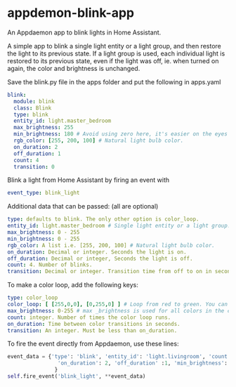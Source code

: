 # appdemon-blink-app
An Appdaemon app to blink lights in Home Assistant.

A simple app to blink a single light entity or a light group, and then restore the light to its previous state.
If a light group is used, each individual light is restored to its previous state, even if the light was off, ie. when
turned on again, the color and brightness is unchanged.

Save the blink.py file in the apps folder and put the following in apps.yaml
```yaml
blink:
  module: blink
  class: Blink
  type: blink
  entity_id: light.master_bedroom
  max_brightness: 255
  min_brightness: 180 # Avoid using zero here, it's easier on the eyes with 100-150.
  rgb_color: [255, 200, 100] # Natural light bulb color.
  on_duration: 2
  off_duration: 1
  count: 4
  transition: 0
  ````
  
  Blink a light from Home Assistant by firing an event with 
  ```yaml
  event_type: blink_light
  ````
  
  Additional data that can be passed: (all are optional)
  ````yaml
  type: defaults to blink. The only other option is color_loop.
  entity_id: light.master_bedroom # Single light entity or a light group.
  max_brightness: 0 - 255
  min_brightness: 0 - 255
  rgb_color: A list i.e. [255, 200, 100] # Natural light bulb color.
  on_duration: Decimal or integer. Seconds the light is on. 
  off_duration: Decimal or integer, Seconds the light is off.
  count: 4. Number of blinks.
  transition: Decimal or integer. Transition time from off to on in seconds.
  ````
  
  To make a color loop, add the following keys:
  ````yaml
  type: color_loop
  color_loop: [ [255,0,0], [0,255,0] ] # Loop from red to green. You can add any number of colors to the list.
  max_brightness: 0-255 # max _brightness is used for all colors in the color loop.
  count: integer. Number of times the color loop runs.
  on_duration: Time between color transitions in seconds.
  transition: An integer. Must be less than on_duration.
````
  To fire the event directly from Appdaemon, use these lines:
````python
event_data = {'type': 'blink', 'entity_id': 'light.livingroom', 'count': 3, 'rgb_color': [255,200,100],
                'on_duration': 2, 'off_duration' :1, 'min_brightness': 150
               }
self.fire_event('blink_light', **event_data)
````

  
